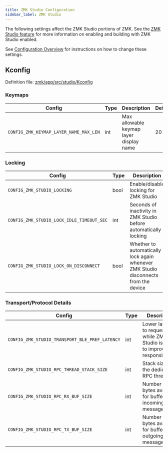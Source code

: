```yaml
---
title: ZMK Studio Configuration
sidebar_label: ZMK Studio
---
```


The following settings affect the ZMK Studio portions of ZMK. See the [ZMK Studio feature](../features/studio.md) for more information on enabling and building with ZMK Studio enabled.

See [Configuration Overview](index.md) for instructions on how to change these settings.

## Kconfig

Definition file: [zmk/app/src/studio/Kconfig](https://github.com/zmkfirmware/zmk/blob/main/app/src/studio/Kconfig)

### Keymaps

| Config                                 | Type | Description                             | Default |
| -------------------------------------- | ---- | --------------------------------------- | ------- |
| `CONFIG_ZMK_KEYMAP_LAYER_NAME_MAX_LEN` | int  | Max allowable keymap layer display name | 20      |

### Locking

| Config                                    | Type | Description                                                                         | Default |
| ----------------------------------------- | ---- | ----------------------------------------------------------------------------------- | ------- |
| `CONFIG_ZMK_STUDIO_LOCKING`               | bool | Enable/disable locking for ZMK Studio                                               | y       |
| `CONFIG_ZMK_STUDIO_LOCK_IDLE_TIMEOUT_SEC` | int  | Seconds of inactivity in ZMK Studio before automatically locking                    | 500     |
| `CONFIG_ZMK_STUDIO_LOCK_ON_DISCONNECT`    | bool | Whether to automatically lock again whenever ZMK Studio disconnects from the device | y       |

### Transport/Protocol Details

| Config                                         | Type | Description                                                                   | Default |
| ---------------------------------------------- | ---- | ----------------------------------------------------------------------------- | ------- |
| `CONFIG_ZMK_STUDIO_TRANSPORT_BLE_PREF_LATENCY` | int  | Lower latency to request while ZMK Studio is active to improve responsiveness | 10      |
| `CONFIG_ZMK_STUDIO_RPC_THREAD_STACK_SIZE`      | int  | Stack size for the dedicated RPC thread                                       | 1800    |
| `CONFIG_ZMK_STUDIO_RPC_RX_BUF_SIZE`            | int  | Number of bytes available for buffering incoming messages                     | 30      |
| `CONFIG_ZMK_STUDIO_RPC_TX_BUF_SIZE`            | int  | Number of bytes available for buffering outgoing messages                     | 64      |
